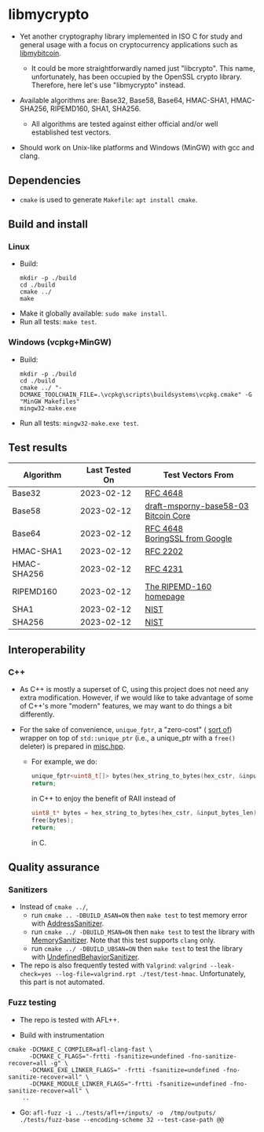 # libmycrypto

* Yet another cryptography library implemented in ISO C for study and general
usage with a focus on cryptocurrency applications such as
[libmybitcoin](https://github.com/alex-lt-kong/libmybitcoin).
  * It could be more straightforwardly named just "libcrypto". This name,
  unfortunately, has been occupied by the OpenSSL crypto library. Therefore,
  here let's use "libmycrypto" instead.

* Available algorithms are: Base32, Base58, Base64, HMAC-SHA1, HMAC-SHA256,
RIPEMD160, SHA1, SHA256.
  * All algorithms are tested against either official and/or well established
  test vectors.

* Should work on Unix-like platforms and Windows (MinGW) with gcc and clang.

## Dependencies

* `cmake` is used to generate `Makefile`: `apt install cmake`.

## Build and install

### Linux
* Build: 
  ```shell
  mkdir -p ./build
  cd ./build
  cmake ../
  make
  ```
* Make it globally available: `sudo make install`.
* Run all tests: `make test`.

### Windows (vcpkg+MinGW)

* Build:
  ```shell
  mkdir -p ./build
  cd ./build
  cmake ../ "-DCMAKE_TOOLCHAIN_FILE=.\vcpkg\scripts\buildsystems\vcpkg.cmake" -G "MinGW Makefiles"
  mingw32-make.exe
  ```

* Run all tests: `mingw32-make.exe test`.

## Test results

| Algorithm     | Last Tested On  | Test Vectors From|
| ------------- | -------------   | ------------- |
| Base32        | 2023-02-12      | [RFC 4648](https://datatracker.ietf.org/doc/html/rfc4648#section-10)|
| Base58        | 2023-02-12      | [draft-msporny-base58-03](https://datatracker.ietf.org/doc/html/draft-msporny-base58-03#section-5)<br />[Bitcoin Core](https://github.com/bitcoin/bitcoin/blob/master/src/test/data/base58_encode_decode.json)|
| Base64        | 2023-02-12      | [RFC 4648](https://datatracker.ietf.org/doc/html/rfc4648#section-10)<br />[BoringSSL from Google](https://boringssl.googlesource.com/boringssl/+/master/crypto/base64/base64_test.cc)
| HMAC-SHA1     | 2023-02-12      | [RFC 2202](https://datatracker.ietf.org/doc/html/rfc2202)|
| HMAC-SHA256   | 2023-02-12      | [RFC 4231](https://datatracker.ietf.org/doc/html/rfc4231)|
| RIPEMD160     | 2023-02-12      | [The RIPEMD-160 homepage](https://homes.esat.kuleuven.be/~bosselae/ripemd160.html)|
| SHA1          | 2023-02-12      | [NIST](https://csrc.nist.gov/Projects/Cryptographic-Algorithm-Validation-Program/Secure-Hashing)|
| SHA256        | 2023-02-12      | [NIST](https://csrc.nist.gov/Projects/Cryptographic-Algorithm-Validation-Program/Secure-Hashing)|


## Interoperability
### C++

* As C++ is mostly a superset of C, using this project does not need any extra
modification. However, if we would like to take advantage of some of C++'s
more "modern" features, we may want to do things a bit differently.

* For the sake of convenience, `unique_fptr`, a "zero-cost" (
  [sort of](https://github.com/alex-lt-kong/the-nitty-gritty/tree/main/cpp/10_smart-pointers#is-unique_ptr-a-zero-cost-wrapper-on-top-of-raw-pointer))
  wrapper on top of `std::unique_ptr` (i.e., a unique_ptr with a `free()`
  deleter) is prepared in
[misc.hpp](./src/mycrypto/misc.hpp).

    * For example, we do:

      ```C++
      unique_fptr<uint8_t[]> bytes(hex_string_to_bytes(hex_cstr, &input_bytes_len));
      return;
      ```

      in C++ to enjoy the benefit of RAII instead of

      ```C
      uint8_t* bytes = hex_string_to_bytes(hex_cstr, &input_bytes_len);
      free(bytes);
      return;
      ```

      in C.

## Quality assurance

### Sanitizers

* Instead of `cmake ../`,
    * run `cmake .. -DBUILD_ASAN=ON` then `make test` to test memory error with
[AddressSanitizer](https://github.com/google/sanitizers/wiki/AddressSanitizer).
    * run `cmake ../ -DBUILD_MSAN=ON` then `make test` to test the library with
[MemorySanitizer](https://github.com/google/sanitizers/wiki/MemorySanitizer).
Note that this test supports `clang` only.
    * run `cmake ../ -DBUILD_UBSAN=ON` then `make test` to test the library with
[UndefinedBehaviorSanitizer](https://clang.llvm.org/docs/UndefinedBehaviorSanitizer.html).
* The repo is also frequently tested with `Valgrind`: `valgrind --leak-check=yes --log-file=valgrind.rpt ./test/test-hmac`. Unfortunately, this part is not automated.

### Fuzz testing

* The repo is tested with AFL++.

* Build with instrumentation
```
cmake -DCMAKE_C_COMPILER=afl-clang-fast \
      -DCMAKE_C_FLAGS="-frtti -fsanitize=undefined -fno-sanitize-recover=all -g" \
      -DCMAKE_EXE_LINKER_FLAGS=" -frtti -fsanitize=undefined -fno-sanitize-recover=all" \
      -DCMAKE_MODULE_LINKER_FLAGS="-frtti -fsanitize=undefined -fno-sanitize-recover=all" \
    ..
```

* Go: `afl-fuzz -i ../tests/afl++/inputs/ -o  /tmp/outputs/ ./tests/fuzz-base --encoding-scheme 32 --test-case-path @@`